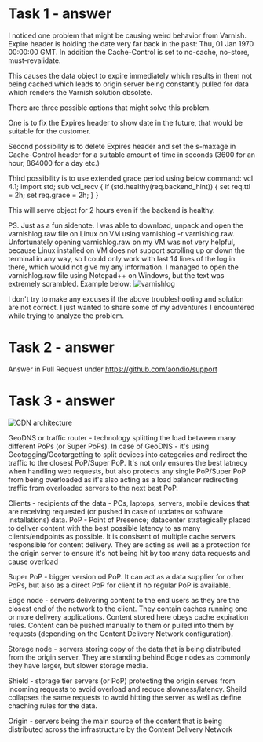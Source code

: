 Task 1 - answer
======

I noticed one problem that might be causing weird behavior from Varnish. 
Expire header is holding the date very far back in the past: Thu, 01 Jan 1970 00:00:00 GMT. In addition the Cache-Control is set to no-cache, no-store, must-revalidate.

This causes the data object to expire immediately which results in them not being cached which leads to origin server being constantly pulled for data which renders the Varnish solution obsolete.

There are three possible options that might solve this problem. 

One is to fix the Expires header to show date in the future, that would be suitable for the customer.

Second possibility is to delete Expires header and set the s-maxage in Cache-Control header for a suitable amount of time in seconds (3600 for an hour, 864000 for a day etc.)

Third possibility is to use extended grace period using below command:
vcl 4.1;
import std;
sub vcl_recv {
 if (std.healthy(req.backend_hint)) {
 set req.ttl = 2h;
 set req.grace = 2h;
 }
}

This will serve object for 2 hours even if the backend is healthy.



PS. Just as a fun sidenote. I was able to download, unpack and open the varnishlog.raw file on Linux on VM using varnishlog -r varnishlog.raw. Unfortunately opening varnishlog.raw on my VM was not very helpful, because Linux installed on VM does not support scrolling up or down the terminal in any way, so I could only work with last 14 lines of the log in there, which would not give my any information. I managed to open the varnishlog.raw file using Notepad++ on Windows, but the text was extremely scrambled. Example below:
![varnishlog](https://user-images.githubusercontent.com/86019690/122354873-b58ab880-cf51-11eb-9001-ebfcb1d42ae7.png)

I don't try to make any excuses if the above troubleshooting and solution are not correct. I just wanted to share some of my adventures I encountered while trying to analyze the problem.

Task 2 - answer
======

Answer in Pull Request under https://github.com/aondio/support


Task 3 - answer
======

![CDN architecture](https://user-images.githubusercontent.com/6757531/121661483-86cd9780-caa4-11eb-8081-d6ebc6da2800.png)

GeoDNS or traffic router - technology splitting the load between many different PoPs (or Super PoPs). In case of GeoDNS - it's using Geotagging/Geotargetting to split devices into categories and redirect the traffic to the closest PoP/Super PoP. It's not only ensures the best latnecy when handling web requests, but also protects any single PoP/Super PoP from being overloaded as it's also acting as a load balancer redirecting traffic from overloaded servers to the next best PoP.

Clients - recipients of the data - PCs, laptops, servers, mobile devices that are receiving requested (or pushed in case of updates or software installations) data.
PoP - Point of Presence; datacenter strategically placed to deliver content with the best possible latency to as many clients/endpoints as possible. It is consisent of multiple cache servers responsible for content delivery. They are acting as well as a protection for the origin server to ensure it's not being hit by too many data requests and cause overload

Super PoP - bigger version od PoP. It can act as a data supplier for other PoPs, but also as a direct PoP for client if no regular PoP is available. 

Edge node - servers delivering content to the end users as they are the closest end of the network to the client. They contain caches running one or more delivery applications. Content stored here obeys cache expiration rules. Content can be pushed manually to them or pulled into them by requests (depending on the Content Delivery Network configuration). 

Storage node - servers storing copy of the data that is being distributed from the origin server. They are standing behind Edge nodes as commonly they have larger, but slower storage media.

Shield - storage tier servers (or PoP) protecting the origin serves from incoming requests to avoid overload and reduce slowness/latency. Sheild collapses the same requests to avoid hitting the server as well as define chaching rules for the data.

Origin - servers being the main source of the content that is being distributed across the infrastructure by the Content Delivery Network

